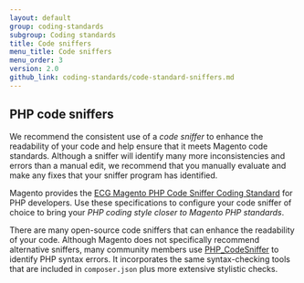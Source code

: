 ```yaml
---
layout: default
group: coding-standards
subgroup: Coding standards
title: Code sniffers
menu_title: Code sniffers
menu_order: 3
version: 2.0
github_link: coding-standards/code-standard-sniffers.md
---
```


## PHP code sniffers

We recommend the consistent use of a <i>code sniffer</i> to enhance the readability of your code and help ensure that it meets Magento code standards.  Although a sniffer will identify many more inconsistencies and errors than a manual edit, we recommend that you manually evaluate and make any fixes that your sniffer program has identified.  


Magento provides the <a href="https://github.com/magento-ecg/coding-standard.xml" target="_blank">ECG Magento PHP Code Sniffer Coding Standard</a>
for PHP developers. Use these specifications to configure your code sniffer of choice to bring your <i>PHP coding style closer to Magento PHP standards</i>. 


There are many open-source code sniffers that can enhance the readability of your code. Although Magento does not specifically recommend alternative sniffers, many community members use <a href="http://pear.php.net/manual/en/package.php.php-codesniffer.faq.php" target="_blank">PHP_CodeSniffer</a> to identify PHP syntax errors. It incorporates the same syntax-checking tools that are included in `composer.json` plus more extensive stylistic checks. 
















